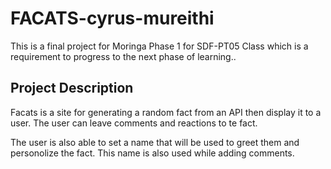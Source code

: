 # FACATS-cyrus-mureithi
This is a final project for Moringa Phase 1 for SDF-PT05 Class which is a requirement to progress to the next phase of learning..

## Project Description
Facats is a site for generating a random fact from an API then display it to a user. The user can leave comments and reactions to te fact. 

The user is also able to set a name that will be used to greet them and personolize the fact. This name is also used while adding comments.